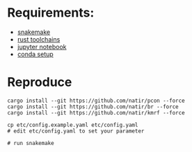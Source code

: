 # Requirements:

- [snakemake](https://snakemake.github.io/)
- [rust toolchains](https://rustup.rs/)
- [jupyter notebook](https://jupyter.org/)
- [conda setup](https://docs.conda.io/en/latest/miniconda.html)

# Reproduce

```
cargo install --git https://github.com/natir/pcon --force
cargo install --git https://github.com/natir/br --force
cargo install --git https://github.com/natir/kmrf --force

cp etc/config.example.yaml etc/config.yaml
# edit etc/config.yaml to set your parameter

# run snakemake
```
